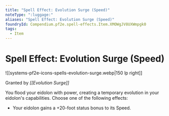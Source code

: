 ```yaml
---
title: "Spell Effect: Evolution Surge (Speed)"
noteType: ":luggage:"
aliases: "Spell Effect: Evolution Surge (Speed)"
foundryId: Compendium.pf2e.spell-effects.Item.XMOWgJV8UXWmpgk0
tags:
  - Item
---
```


# Spell Effect: Evolution Surge (Speed)
![[systems-pf2e-icons-spells-evolution-surge.webp|150 lp right]]

Granted by _[[Evolution Surge]]_

You flood your eidolon with power, creating a temporary evolution in your eidolon's capabilities. Choose one of the following effects:

*   Your eidolon gains a +20-foot status bonus to its Speed.
